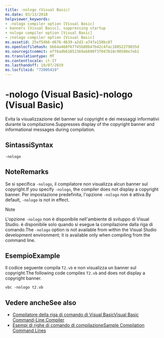 ```yaml
---
title: -nologo (Visual Basic)
ms.date: 03/13/2018
helpviewer_keywords:
- -nologo compiler option [Visual Basic]
- banners [Visual Basic], suppressing startup
- nologo compiler option [Visual Basic]
- /nologo compiler option [Visual Basic]
ms.assetid: 25ef54b6-d676-4639-a2d2-a747a158bc07
ms.openlocfilehash: bb64a468f67745b80b47b42c4fac18852279035d
ms.sourcegitcommit: eff6adb61852369ab690f3f047818c90580e7eb1
ms.translationtype: MT
ms.contentlocale: it-IT
ms.lasthandoff: 10/07/2019
ms.locfileid: "72005419"
---
```

# <a name="-nologo-visual-basic"></a><span data-ttu-id="5bed1-102">-nologo (Visual Basic)</span><span class="sxs-lookup"><span data-stu-id="5bed1-102">-nologo (Visual Basic)</span></span>
<span data-ttu-id="5bed1-103">Evita la visualizzazione del banner sul copyright e dei messaggi informativi durante la compilazione.</span><span class="sxs-lookup"><span data-stu-id="5bed1-103">Suppresses display of the copyright banner and informational messages during compilation.</span></span>  
  
## <a name="syntax"></a><span data-ttu-id="5bed1-104">Sintassi</span><span class="sxs-lookup"><span data-stu-id="5bed1-104">Syntax</span></span>  
  
```console  
-nologo  
```  
  
## <a name="remarks"></a><span data-ttu-id="5bed1-105">Note</span><span class="sxs-lookup"><span data-stu-id="5bed1-105">Remarks</span></span>  
 <span data-ttu-id="5bed1-106">Se si specifica `-nologo`, il compilatore non visualizza alcun banner sul copyright.</span><span class="sxs-lookup"><span data-stu-id="5bed1-106">If you specify `-nologo`, the compiler does not display a copyright banner.</span></span> <span data-ttu-id="5bed1-107">Per impostazione predefinita, l'opzione `-nologo` non è attiva.</span><span class="sxs-lookup"><span data-stu-id="5bed1-107">By default, `-nologo` is not in effect.</span></span>  
  
> [!NOTE]
> <span data-ttu-id="5bed1-108">L'opzione `-nologo` non è disponibile nell'ambiente di sviluppo di Visual Studio. è disponibile solo quando si esegue la compilazione dalla riga di comando.</span><span class="sxs-lookup"><span data-stu-id="5bed1-108">The `-nologo` option is not available from within the Visual Studio development environment; it is available only when compiling from the command line.</span></span>  
  
## <a name="example"></a><span data-ttu-id="5bed1-109">Esempio</span><span class="sxs-lookup"><span data-stu-id="5bed1-109">Example</span></span>  
 <span data-ttu-id="5bed1-110">Il codice seguente compila `T2.vb` e non visualizza un banner sul copyright.</span><span class="sxs-lookup"><span data-stu-id="5bed1-110">The following code compiles `T2.vb` and does not display a copyright banner.</span></span>  
  
```console
vbc -nologo t2.vb  
```  
  
## <a name="see-also"></a><span data-ttu-id="5bed1-111">Vedere anche</span><span class="sxs-lookup"><span data-stu-id="5bed1-111">See also</span></span>

- [<span data-ttu-id="5bed1-112">Compilatore della riga di comando di Visual Basic</span><span class="sxs-lookup"><span data-stu-id="5bed1-112">Visual Basic Command-Line Compiler</span></span>](../../../visual-basic/reference/command-line-compiler/index.md)
- [<span data-ttu-id="5bed1-113">Esempi di righe di comando di compilazione</span><span class="sxs-lookup"><span data-stu-id="5bed1-113">Sample Compilation Command Lines</span></span>](../../../visual-basic/reference/command-line-compiler/sample-compilation-command-lines.md)
